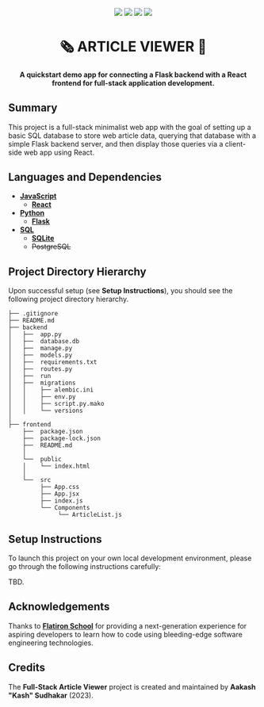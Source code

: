 <p align="center">
    <a href="https://docs.python.org/3/index.html"><img src="https://img.shields.io/badge/python-%2320232a?style=for-the-badge&logo=python&logoColor=ffdd54" /></a>
    <a href=""><img src="https://img.shields.io/badge/flask-%2320232a.svg?style=for-the-badge&logo=flask&logoColor=white"/></a>
    <a href="https://react.dev/"><img src="https://img.shields.io/badge/react-%2320232a.svg?style=for-the-badge&logo=react&logoColor=%2361DAFB" /></a>
    <a href=""><img src="https://img.shields.io/badge/sqlite-%2320232a.svg?style=for-the-badge&logo=sqlite" /></a>
</p>

<h1 align="center">🗞️ <b>ARTICLE VIEWER</b> 🔎</h1>
<h4 align="center">A quickstart demo app for connecting a Flask backend with a React frontend for full-stack application development.</h1>

## Summary

This project is a full-stack minimalist web app with the goal of setting up a basic SQL database to store web article data, querying that database with a simple Flask backend server, and then display those queries via a client-side web app using React.

## Languages and Dependencies

* **[JavaScript](https://developer.mozilla.org/en-US/docs/Web/JavaScript)**
  * **[React](https://react.dev/)**
* **[Python]()**
  * **[Flask]()**
* **[SQL]()**
  * **[SQLite]()**
  * ~~PostgreSQL~~

## Project Directory Hierarchy

Upon successful setup (see **Setup Instructions**), you should see the following project directory hierarchy.

```
├── .gitignore
├── README.md
├── backend
│   ├──  app.py
│   ├──  database.db
│   ├──  manage.py
│   ├──  models.py
│   ├──  requirements.txt
│   ├──  routes.py
│   ├──  run
│   ├──  migrations
│   │    ├── alembic.ini
│   │    ├── env.py
│   │    ├── script.py.mako
│   │    └── versions
│
├── frontend
    ├──  package.json
    ├──  package-lock.json
    ├──  README.md
    │  
    └──  public 
    │    └── index.html
    │  
    └──  src
         ├── App.css
         ├── App.jsx
         ├── index.js
         └── Components
              └── ArticleList.js
```

## Setup Instructions

To launch this project on your own local development environment, please go through the following instructions carefully:

TBD.

## Acknowledgements

Thanks to **[Flatiron School](https://flatironschool.com/welcome-to-flatiron-school/)** for providing a next-generation experience for aspiring developers to learn how to code using bleeding-edge software engineering technologies.

## Credits

The **Full-Stack Article Viewer** project is created and maintained by **Aakash "Kash" Sudhakar** (2023).
